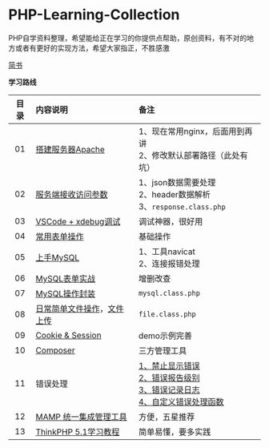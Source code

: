 # PHP-Learning-Collection
PHP自学资料整理，希望能给正在学习的你提供点帮助，原创资料，有不对的地方或者有更好的实现方法，希望大家指正，不胜感激

[简书](https://www.jianshu.com/p/20c5eb4a348d)

**学习路线**

| 目录 | 内容说明  |  备注  |
| :----:  | :---- |:---- |
| 01  | [搭建服务器Apache](https://www.jianshu.com/p/a036e308266e) | 1、现在常用nginx，后面用到再讲<br>2、修改默认部署路径（此处有坑） |
| 02  | [服务端接收访问参数](https://www.jianshu.com/p/e42494f32afb)  | 1、json数据需要处理<br>2、header数据解析 <br>3、`response.class.php`|
| 03  | [VSCode + xdebug调试](https://www.jianshu.com/p/f53db442342c)  | 调试神器，很好用 |
| 04  | [常用表单操作](https://www.jianshu.com/p/685065a9b6e3)  | 基础操作 |
| 05  | [上手MySQL](https://www.jianshu.com/p/04e2a2038782) |  1、工具navicat<br> 2、连接报错处理 |
| 06  | [MySQL表单实战](https://www.jianshu.com/p/84bf5d694906) | 增删改查 |
| 07  | [MySQL操作封装](https://www.jianshu.com/p/2a94aa624a84) | `mysql.class.php`  |
| 08  | [日常简单文件操作](https://www.jianshu.com/p/72aaa3c52c7f)，[文件上传](https://www.jianshu.com/p/3b18d8f4a848) | `file.class.php` |
| 09  | [Cookie & Session](https://www.jianshu.com/p/05eecf0f707d) | demo示例完善 |
| 10  | [Composer](https://www.jianshu.com/p/03437a32ce0b) | 三方管理工具  |
| 11  | 错误处理 | [1、禁止显示错误](https://www.jianshu.com/p/be0709d01a4c) <br>[2、错误报告级别](https://www.jianshu.com/p/b7f7297d15c9)<br>[3、错误记录日志](https://www.jianshu.com/p/7c39f3f31f66)<br>[4、自定义错误处理函数](https://www.jianshu.com/p/10c6acd9676b) |
| 12  | [MAMP 统一集成管理工具](https://www.jianshu.com/p/0088d83c04f5) | 方便，五星推荐  |
| 13  | [ThinkPHP 5.1学习教程](https://www.jianshu.com/p/cb832fab7e61) | 简单易懂，要多实践  |